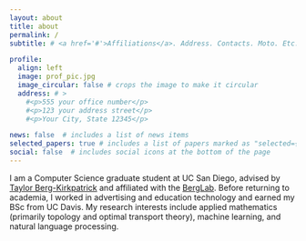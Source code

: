```yaml
---
layout: about
title: about
permalink: /
subtitle: # <a href='#'>Affiliations</a>. Address. Contacts. Moto. Etc.

profile:
  align: left
  image: prof_pic.jpg
  image_circular: false # crops the image to make it circular
  address: # >
    #<p>555 your office number</p>
    #<p>123 your address street</p>
    #<p>Your City, State 12345</p>

news: false  # includes a list of news items
selected_papers: true # includes a list of papers marked as "selected={true}"
social: false  # includes social icons at the bottom of the page
---
```


<!-- I am a graduate student at UC San Diego, advised by [Taylor Berg-Kirkpatrick](https://cseweb.ucsd.edu//~tberg/). My research interests include applied mathematics (primarily topology and optimal transport theory), machine learning, natural language processing, and historical linguistics. I received my BSc from UC Davis. Prior to returning to academia, I worked in the advertising and edtech industries. -->

<!-- I am a Computer Science graduate student at UC San Diego, advised by [Taylor Berg-Kirkpatrick](https://cseweb.ucsd.edu//~tberg/). Before returning to academia, I worked in advertising and education technology. I earned my BSc from UC Davis. My research interests include applied mathematics (primarily topology and optimal transport theory), machine learning, and natural language processing. -->

I am a Computer Science graduate student at UC San Diego, advised by [Taylor Berg-Kirkpatrick](https://cseweb.ucsd.edu//~tberg/) and affiliated with the [BergLab](https://icebergnlp.github.io/). Before returning to academia, I worked in advertising and education technology and earned my BSc from UC Davis. My research interests include applied mathematics (primarily topology and optimal transport theory), machine learning, and natural language processing.

<!-- Write your biography here. Tell the world about yourself. Link to your favorite [subreddit](http://reddit.com). You can put a picture in, too. The code is already in, just name your picture `prof_pic.jpg` and put it in the `img/` folder.

Put your address / P.O. box / other info right below your picture. You can also disable any these elements by editing `profile` property of the YAML header of your `_pages/about.md`. Edit `_bibliography/papers.bib` and Jekyll will render your [publications page](/al-folio/publications/) automatically.

Link to your social media connections, too. This theme is set up to use [Font Awesome icons](http://fortawesome.github.io/Font-Awesome/) and [Academicons](https://jpswalsh.github.io/academicons/), like the ones below. Add your Facebook, Twitter, LinkedIn, Google Scholar, or just disable all of them. -->
